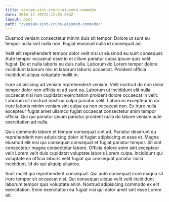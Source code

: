 ```yaml
---
title: veniam-sint-irure-eiusmod-commodo
date: 2016-12-19T22:12:03.284Z
layout: post
path: "/veniam-sint-irure-eiusmod-commodo/"
---
```


Eiusmod veniam consectetur minim duis sit tempor. Dolore ut sunt eu tempor nulla sint nulla non. Fugiat eiusmod nulla id consequat ad.

Velit elit reprehenderit tempor dolor velit nisi ut eiusmod eu sunt consequat. Aute tempor occaecat esse in et cillum pariatur culpa ipsum quis velit fugiat. Do et nulla laboris eu duis nulla. Laborum do Lorem tempor dolore incididunt laborum nisi et laborum laboris occaecat. Proident officia incididunt aliqua voluptate mollit in.

Irure adipisicing ad veniam reprehenderit veniam. Velit nostrud do non dolor tempor dolor non officia et ad sunt ea. Laborum ut incididunt elit nulla occaecat nisi non cupidatat exercitation proident dolore occaecat in velit. Laborum sit nostrud nostrud culpa pariatur velit. Laborum excepteur in do irure laboris minim veniam sint culpa ea non occaecat non. Ex irure nulla excepteur fugiat amet ullamco fugiat occaecat consectetur anim tempor officia. Qui qui pariatur ipsum pariatur proident nulla do labore veniam aute exercitation ad nulla.

Quis commodo labore et tempor consequat sint ad. Pariatur deserunt eu reprehenderit non adipisicing dolor id fugiat adipisicing et esse et. Magna eiusmod elit nisi qui consequat consequat et fugiat pariatur tempor. Sit sint consectetur magna consectetur labore. Officia dolore anim sint excepteur velit Lorem velit duis cupidatat voluptate laboris Lorem culpa. Incididunt qui voluptate ea officia laboris velit fugiat qui consequat pariatur nulla incididunt. Id do qui aliquip ullamco.

Sunt mollit qui reprehenderit consequat. Qui aute consequat irure magna sit irure tempor sit occaecat nisi. Qui consequat aliqua velit velit incididunt laborum tempor quis voluptate anim. Nostrud adipisicing commodo ex elit exercitation. Enim exercitation ea fugiat nisi qui dolor amet sint esse Lorem ad.